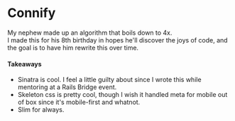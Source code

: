 # Connify
My nephew made up an algorithm that boils down to 4x.  
I made this for his 8th birthday in hopes he'll discover the joys of code, and the goal is to have him rewrite this over time.

#### Takeaways
* Sinatra is cool.  I feel a little guilty about since I wrote this while mentoring at a Rails Bridge event.
* Skeleton css is pretty cool, though I wish it handled meta for mobile out of box since it's mobile-first and whatnot.
* Slim for always.

